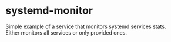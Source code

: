 # systemd-monitor

Simple example of a service that monitors systemd services stats.  
Either monitors all services or only provided ones.
